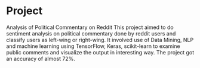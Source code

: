 # Project
Analysis of Political Commentary on Reddit
This project aimed to do sentiment analysis on political commentary done by reddit users and classify users as left-wing or right-wing. It involved use of Data Mining, NLP and machine learning using TensorFlow, Keras, scikit-learn to examine public comments and visualize the output in interesting way. The project got an accuracy of almost 72%.

